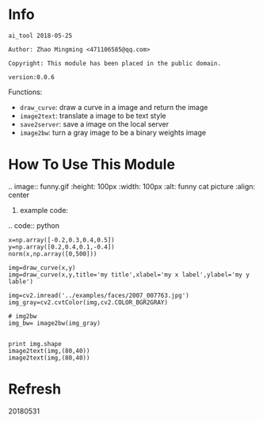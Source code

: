 Info
====
`ai_tool 2018-05-25`

`Author: Zhao Mingming <471106585@qq.com>`

`Copyright: This module has been placed in the public domain.`

`version:0.0.6`


Functions:

- `draw_curve`: draw a curve in a image and return the image 
- `image2text`: translate a image to be text style
- `save2server`: save a image on the local server 
- `image2bw`:  turn a gray image to be a binary weights image

How To Use This Module
======================
.. image:: funny.gif
   :height: 100px
   :width: 100px
   :alt: funny cat picture
   :align: center

1. example code:


.. code:: python

    
    x=np.array([-0.2,0.3,0.4,0.5])
    y=np.array([0.2,0.4,0.1,-0.4])
    norm(x,np.array([0,500]))

    img=draw_curve(x,y)
    img=draw_curve(x,y,title='my title',xlabel='my x label',ylabel='my y lable')
    
    img=cv2.imread('../examples/faces/2007_007763.jpg')
    img_gray=cv2.cvtColor(img,cv2.COLOR_BGR2GRAY)

    # img2bw
    img_bw= image2bw(img_gray)


    print img.shape
    image2text(img,(80,40))
    image2text(img,(80,40))



Refresh
========
20180531

